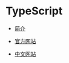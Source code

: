 # TypeScript

* [简介](https://en.wikipedia.org/wiki/TypeScript)

* [官方网站](http://www.typescriptlang.org/)

* [中文网站](https://www.tslang.cn/index.html)
